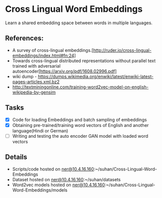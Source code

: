 # Cross Lingual Word Embeddings
Learn a shared embedding space between words in multiple languages.

## References: 
- A survey of cross-lingual embeddings.[http://ruder.io/cross-lingual-embeddings/index.html#fn:24]
- Towards cross-lingual distributed representations without parallel text
trained with adversarial autoencoder[https://arxiv.org/pdf/1608.02996.pdf]
- wiki dump - https://dumps.wikimedia.org/enwiki/latest/enwiki-latest-pages-articles.xml.bz2
- http://textminingonline.com/training-word2vec-model-on-english-wikipedia-by-gensim

## Tasks
- [x] Code for loading Embeddings and batch sampling of embeddings
- [x] Obtaining pre-trained/training word vectors of English and another language(Hindi or German)
- [ ] Writing and testing the auto encoder GAN model with loaded word vectors

## Details
- Scripts/code hosted on ner@10.4.16.160:~/suhan/Cross-Lingual-Word-Embeddings
- Dataset hosted on ner@10.4.16.160:~/suhan/datasets 
- Word2vec models hosted on ner@10.4.16.160:~/suhan/Cross-Lingual-Word-Embeddings/models

